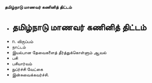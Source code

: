 **தமிழ்நாடு மாணவர் கணினித் திட்டம்**
- # தமிழ்நாடு மாணவர் கணினித் திட்டம்
- n. விருப்பம்
- நாட்டம்
- இயல்பான தேவைகளைத் தீர்த்துக்கொள்ளும் ஆவல்
- பசி
- பசியார்வம்
- நுப்ர்ச்சி வேட்கை
- இன்சுவைக்கவர்ச்சி.

